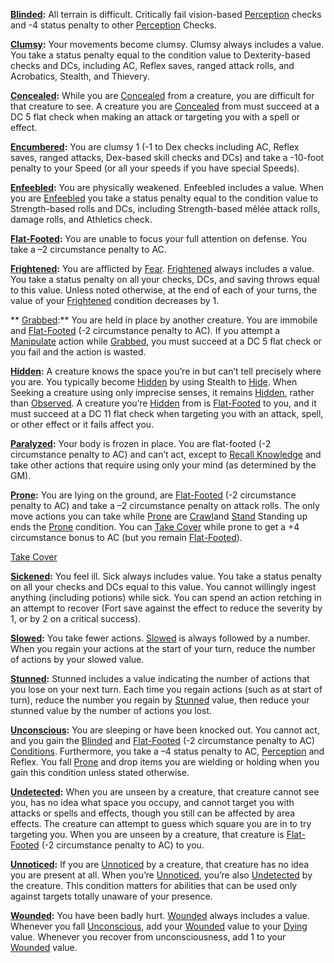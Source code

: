 **[Blinded](../rules/conditions.md#Blinded):** All terrain is difficult. Critically fail vision-based [Perception](skills.md#Perception) checks and -4 status penalty to other [Perception](skills.md#Perception) Checks.

**[Clumsy](../rules/conditions.md#Clumsy):** Your movements become clumsy. Clumsy always includes a value. You take a status penalty equal to the condition value to Dexterity-based checks and DCs, including AC, Reflex saves, ranged attack rolls, and Acrobatics, Stealth, and Thievery.

**[Concealed](../rules/conditions.md#Concealed):** While you are [Concealed](../rules/conditions.md#Concealed) from a creature, you are difficult for that creature to see. A creature you are [Concealed](../rules/conditions.md#Concealed) from must succeed at a DC 5 flat check when making an attack or targeting you with a spell or effect.

**[Encumbered](../rules/conditions.md#Encumbered):** You are clumsy 1 (-1 to Dex checks including AC, Reflex saves, ranged attacks, Dex-based skill checks and DCs) and take a -10-foot penalty to your Speed (or all your speeds if you have special Speeds).	

**[Enfeebled](../rules/conditions.md#Enfeebled):** You are physically weakened. Enfeebled includes a value. When you are [Enfeebled](../rules/conditions.md#Enfeebled) you take a status penalty equal to the condition value to Strength-based rolls and DCs, including Strength-based mêlée attack rolls, damage rolls, and Athletics check.

**[Flat-Footed](../rules/conditions.md#Flat-Footed):** You are unable to focus your full attention on defense. You take a –2 circumstance penalty to AC.

**[Frightened](../rules/conditions.md#Frightened):** You are afflicted by [Fear](../rules/traits/fear.md). [Frightened](../rules/conditions.md#Frightened) always includes a value. You take a status penalty on all your checks, DCs, and saving throws equal to this value. Unless noted otherwise, at the end of each of your turns, the value of your [Frightened](../rules/conditions.md#Frightened) condition decreases by 1.

** [Grabbed](../rules/conditions.md#Grabbed):** You are held in place by another creature. You are immobile and [Flat-Footed](../rules/conditions.md#Flat-Footed) (-2 circumstance penalty to AC). If you attempt a [Manipulate](../rules/traits/manipulate.md) action while [Grabbed](../rules/conditions.md#Grabbed), you must succeed at a DC 5 flat check or you fail and the action is wasted.

**[Hidden](../rules/conditions.md#Hidden):** A creature knows the space you’re in but can’t tell precisely where you are. You typically become [Hidden](../rules/conditions.md#Hidden) by using Stealth to [Hide](../rules/actions/hide.md). When Seeking a creature using only imprecise senses, it remains [Hidden](../rules/conditions.md#Hidden), rather than [Observed](../rules/conditions.md#Observed). A creature you’re [Hidden](../rules/conditions.md#Hidden) from is [Flat-Footed](../rules/conditions.md#Flat-Footed) to you, and it must succeed at a DC 11 flat check when targeting you with an attack, spell, or other effect or it fails affect you. 

**[Paralyzed](../rules/conditions.md#Paralyzed):** Your body is frozen in place. You are flat-footed (-2 circumstance penalty to AC) and can’t act, except to [Recall Knowledge](../rules/actions/recall-knowledge.md) and take other actions that require using only your mind (as determined by the GM).

**[Prone](../rules/conditions.md#Prone):** You are lying on the ground, are [Flat-Footed](../rules/conditions.md#Flat-Footed) (-2 circumstance penalty to AC) and take a –2 circumstance penalty on attack rolls. The only move actions you can take while [Prone](../rules/conditions.md#Prone) are [Crawl](../rules/actions/crawl.md)and [Stand](../rules/actions/stand.md) Standing up ends the [Prone](../rules/conditions.md#Prone) condition. You can [Take Cover](../rules/actions/take-cover.md) while prone to get a +4 circumstance bonus to AC (but you remain [Flat-Footed](../rules/conditions.md#Flat-Footed)).

[Take Cover](../rules/actions/take-cover.md)

**[Sickened](../rules/conditions.md#Sickened):** You feel ill. Sick always includes value. You take a status penalty on all your checks and DCs equal to this value. You cannot willingly ingest anything (including potions) while sick. You can spend an action retching in an attempt to recover (Fort save against the effect to reduce the severity by 1, or by 2 on a critical success).

**[Slowed](../rules/conditions.md#Slowed):** You take fewer actions. [Slowed](../rules/conditions.md#Slowed) is always followed by a number. When you regain your actions at the start of your turn, reduce the number of actions by your slowed value.

**[Stunned](../rules/conditions.md#Stunned):** Stunned includes a value indicating the number of actions that you lose on your next turn.  Each time you regain actions (such as at start of turn), reduce the number you regain by [Stunned](../rules/conditions.md#Stunned) value, then reduce your stunned value by the number of actions you lost.

**[Unconscious](../rules/conditions.md#Unconscious):** You are sleeping or have been knocked out. You cannot act, and you gain the [Blinded](../rules/conditions.md#Blinded) and [Flat-Footed](../rules/conditions.md#Flat-Footed) (-2 circumstance penalty to AC) [Conditions](../rules/conditions.md). Furthermore, you take a –4 status penalty to AC, [Perception](skills.md#Perception) and Reflex. You fall [Prone](../rules/conditions.md#Prone) and drop items you are wielding or holding when you gain this condition unless stated otherwise.

**[Undetected](../rules/conditions.md#Undetected):** When you are unseen by a creature, that creature cannot see you, has no idea what space you occupy, and cannot target you with attacks or spells and effects, though you still can be affected by area effects. The creature can attempt to guess which square you are in to try targeting you. When you are unseen by a creature, that creature is [Flat-Footed](../rules/conditions.md#Flat-Footed) (-2 circumstance penalty to AC) to you.

**[Unnoticed](../rules/conditions.md#Unnoticed):** If you are [Unnoticed](../rules/conditions.md#Unnoticed) by a creature, that creature has no idea you are present at all. When you’re [Unnoticed](../rules/conditions.md#Unnoticed), you’re also [Undetected](../rules/conditions.md#Undetected) by the creature. This condition matters for abilities that can be used only against targets totally unaware of your presence.

**[Wounded](../rules/conditions.md#Wounded):** You have been badly hurt. [Wounded](../rules/conditions.md#Wounded) always includes a value. Whenever you fall [Unconscious](../rules/conditions.md#Unconscious), add your [Wounded](../rules/conditions.md#Wounded) value to your [Dying](../rules/conditions.md#Dying) value. Whenever you recover from unconsciousness, add 1 to your [Wounded](../rules/conditions.md#Wounded) value.
